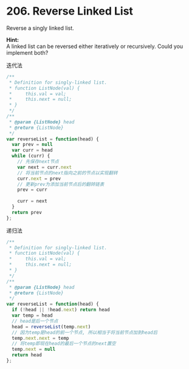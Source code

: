 # 206. Reverse Linked List

Reverse a singly linked list.

**Hint:**  
A linked list can be reversed either iteratively or recursively. Could you implement both?

迭代法
```javascript
/**
 * Definition for singly-linked list.
 * function ListNode(val) {
 *     this.val = val;
 *     this.next = null;
 * }
 */
/**
 * @param {ListNode} head
 * @return {ListNode}
 */
var reverseList = function(head) {
  var prev = null
  var curr = head
  while (curr) {
    // 先保存next节点
    var next = curr.next
    // 将当前节点的next指向之前的节点以实现翻转
    curr.next = prev
    // 更新prev为添加当前节点后的翻转链表
    prev = curr
    
    curr = next
  }
  return prev
};
```

递归法
```javascript
/**
 * Definition for singly-linked list.
 * function ListNode(val) {
 *     this.val = val;
 *     this.next = null;
 * }
 */
/**
 * @param {ListNode} head
 * @return {ListNode}
 */
var reverseList = function(head) {
  if (!head || !head.next) return head
  var temp = head
  // head是后一个节点
  head = reverseList(temp.next)
  // 因为temp是head的前一个节点, 所以相当于将当前节点加到head后
  temp.next.next = temp
  // 将temp即现在head的最后一个节点的next置空
  temp.next = null
  return head
};
```

